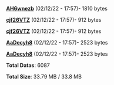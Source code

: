[**AH6wnezb**](/data/AH6wnezb.txt) (02/12/22 - 17:57)- 1810 bytes

[**cjf26VTZ**](/data/cjf26VTZ.txt) (02/12/22 - 17:57)- 912 bytes

[**cjf26VTZ**](/data/cjf26VTZ.txt) (02/12/22 - 17:57)- 912 bytes

[**AaDecyh8**](/data/AaDecyh8.txt) (02/12/22 - 17:57)- 2523 bytes

[**AaDecyh8**](/data/AaDecyh8.txt) (02/12/22 - 17:57)- 2523 bytes

**Total Datas**: 6087

**Total Size**: 33.79 MB / 33.8 MB